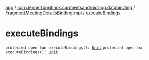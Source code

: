 [app](../../index.md) / [com.lennertbontinck.carmeetsandroidapp.databinding](../index.md) / [FragmentMeetingDetailsBindingImpl](index.md) / [executeBindings](./execute-bindings.md)

# executeBindings

`protected open fun executeBindings(): `[`Unit`](https://kotlinlang.org/api/latest/jvm/stdlib/kotlin/-unit/index.html)
`protected open fun executeBindings(): `[`Unit`](https://kotlinlang.org/api/latest/jvm/stdlib/kotlin/-unit/index.html)
